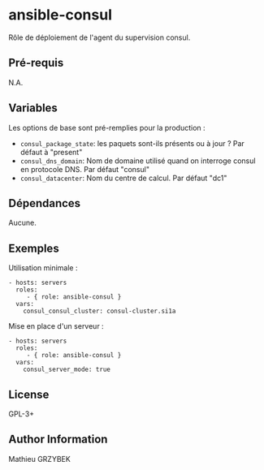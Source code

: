 ansible-consul
=======================

Rôle de déploiement de l'agent du supervision consul.

Pré-requis
----------

N.A.

Variables
---------

Les options de base sont pré-remplies pour la production :

* ```consul_package_state```: les paquets sont-ils présents ou à jour ? Par défaut à "present"
* ```consul_dns_domain```: Nom de domaine utilisé quand on interroge consul en protocole DNS. Par défaut "consul"
* ```consul_datacenter```: Nom du centre de calcul. Par défaut "dc1"

Dépendances
-----------

Aucune.

Exemples
--------

Utilisation minimale :

    - hosts: servers
      roles:
         - { role: ansible-consul }
      vars:
        consul_consul_cluster: consul-cluster.si1a

Mise en place d'un serveur :

    - hosts: servers
      roles:
         - { role: ansible-consul }
      vars:
        consul_server_mode: true

License
-------

GPL-3+

Author Information
------------------

Mathieu GRZYBEK
